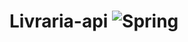 # Livraria-api ![Spring](https://img.shields.io/badge/spring-%236DB33F.svg?style=for-the-badge&logo=spring&logoColor=white)

